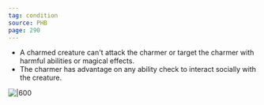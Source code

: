 ```yaml
---
tag: condition
source: PHB
page: 290
---
```


- A charmed creature can't attack the charmer or target the charmer with harmful abilities or magical effects.
- The charmer has advantage on any ability check to interact socially with the creature.



![|600]()
